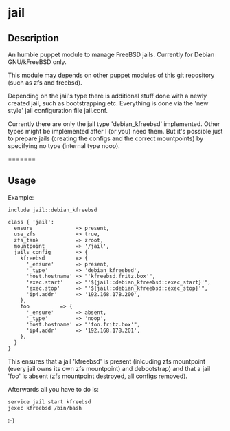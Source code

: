 jail
===

## Description

An humble puppet module to manage FreeBSD jails. Currently for Debian GNU/kFreeBSD only.

This module may depends on other puppet modules of this git repository (such as zfs and freebsd).

Depending on the jail's type there is additional stuff done with a newly created jail, such as bootstrapping etc.  Everything is done via the 'new style' jail configuration file jail.conf.

Currently there are only the jail type 'debian_kfreebsd' implemented. Other types might be implemented after I (or you) need them. But it's possible just to prepare jails (creating the configs and the correct mountpoints) by specifying no type (internal type noop).

=======

Usage
-----

Example:

    include jail::debian_kfreebsd

    class { 'jail':
      ensure              => present,
      use_zfs             => true,
      zfs_tank            => zroot,
      mountpoint          => '/jail',
      jails_config        => {
        kfreebsd          => {
          '_ensure'       => present,
          '_type'         => 'debian_kfreebsd',
          'host.hostname' => "'kfreebsd.fritz.box'",
          'exec.start'    => "'${jail::debian_kfreebsd::exec_start}'",
          'exec.stop'     => "'${jail::debian_kfreebsd::exec_stop}'",
          'ip4.addr'      => '192.168.178.200',
        },
        foo          => {
          '_ensure'       => absent,
          '_type'         => 'noop',
          'host.hostname' => "'foo.fritz.box'",
          'ip4.addr'      => '192.168.178.201',
        },
      }
    }

This ensures that a jail 'kfreebsd' is present (inlcuding zfs mountpoint (every jail owns its own zfs mountpoint) and debootstrap) and that a jail 'foo' is absent (zfs mountpoint destroyed, all configs removed).

Afterwards all you have to do is:

    service jail start kfreebsd
    jexec kfreebsd /bin/bash

:-)


